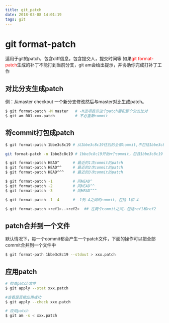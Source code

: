 ```yaml
---
title: git_patch
date: 2018-03-08 14:01:19
tags: git
---
```


# git format-patch

适用于git的patch，包含diff信息，包含提交人，提交时间等 如果<font color=red>git format-patch</font>生成的补丁不能打到当前分支，git am会给出提示，并协助你完成打补丁工作

## 对比分支生成patch

例：从master checkout 一个新分支修改然后与master对比生成patch。

```bash
$ git format-patch -M master   # -M选项表示这个patch要和那个分支比对
$ git am 001-xxx.patch         # 不必重新commit
```

## 将commit打包成patch

```bash
$ git format-patch 1bbe3c8c19 # 从1bbe3c8c19往后的全部commit,不包括1bbe3c8c19

git format-patch -n 1bbe3c8c19 # 1bbe3c8c19开始n个commit，包含1bbe3c8c19

$ git format-patch HEAD^      # 最近的1次commit的patch
$ git format-patch HEAD^^     # 最近的2次commit的patch
$ git format-patch HEAD^^^    # 最近的3次commit的patch

$ git format-patch -1         # 同HEAD^  
$ git format-patch -2         # 同HEAD^^
$ git format-patch -3         # 同HEAD^^^

$ git format-patch -1 -4      # -1到-4之间的commit，包括-1和-4

$ git format-patch <ref1>..<ref2>  ## 在两个commit之间，包括ref1和ref2 
```

## patch合并到一个文件

默认情况下，每一个commit都会产生一个patch文件，下面的操作可以把全部commit合并到一个文件中

```bash
$ git format-path 1bbe3c8c19 --stdout > xxx.patch
```

## 应用patch

```bash
# 检查patch文件
$ git apply --stat xxx.patch

#查看是否能应用成功
$ git apply --check xxx.patch

# 应用patch
$ git am -s < xxx.patch
```